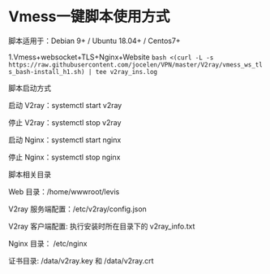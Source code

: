# Vmess一键脚本使用方式


脚本适用于：Debian 9+ / Ubuntu 18.04+ / Centos7+

1.Vmess+websocket+TLS+Nginx+Website
`
bash <(curl -L -s https://raw.githubusercontent.com/jocelen/VPN/master/V2ray/vmess_ws_tls_bash-install_h1.sh) | tee v2ray_ins.log
`

脚本启动方式

启动 V2ray：systemctl start v2ray

停止 V2ray：systemctl stop v2ray

启动 Nginx：systemctl start nginx

停止 Nginx：systemctl stop nginx

脚本相关目录

Web 目录：/home/wwwroot/levis

V2ray 服务端配置：/etc/v2ray/config.json

V2ray 客户端配置: 执行安装时所在目录下的 v2ray_info.txt

Nginx 目录： /etc/nginx

证书目录: /data/v2ray.key 和 /data/v2ray.crt
